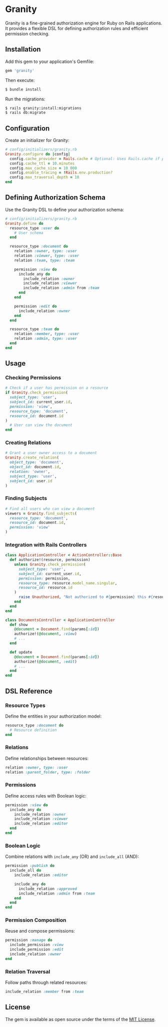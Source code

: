 # Granity

Granity is a fine-grained authorization engine for Ruby on Rails applications. It provides a flexible DSL for defining authorization rules and efficient permission checking.

## Installation

Add this gem to your application's Gemfile:

```ruby
gem 'granity'
```

Then execute:

```bash
$ bundle install
```

Run the migrations:

```bash
$ rails granity:install:migrations
$ rails db:migrate
```

## Configuration

Create an initializer for Granity:

```ruby
# config/initializers/granity.rb
Granity.configure do |config|
  config.cache_provider = Rails.cache # Optional: Uses Rails.cache if provided
  config.cache_ttl = 10.minutes
  config.max_cache_size = 10_000
  config.enable_tracing = !Rails.env.production?
  config.max_traversal_depth = 10
end
```

## Defining Authorization Schema

Use the Granity DSL to define your authorization schema:

```ruby
# config/initializers/granity.rb
Granity.define do
  resource_type :user do
    # User schema
  end

  resource_type :document do
    relation :owner, type: :user
    relation :viewer, type: :user
    relation :team, type: :team

    permission :view do
      include_any do
        include_relation :owner
        include_relation :viewer
        include_relation :admin from :team
      end
    end

    permission :edit do
      include_relation :owner
    end
  end

  resource_type :team do
    relation :member, type: :user
    relation :admin, type: :user
  end
end
```

## Usage

### Checking Permissions

```ruby
# Check if a user has permission on a resource
if Granity.check_permission(
  subject_type: 'user',
  subject_id: current_user.id,
  permission: 'view',
  resource_type: 'document',
  resource_id: document.id
)
  # User can view the document
end
```

### Creating Relations

```ruby
# Grant a user owner access to a document
Granity.create_relation(
  object_type: 'document',
  object_id: document.id,
  relation: 'owner',
  subject_type: 'user',
  subject_id: user.id
)
```

### Finding Subjects

```ruby
# Find all users who can view a document
viewers = Granity.find_subjects(
  resource_type: 'document',
  resource_id: document.id,
  permission: 'view'
)
```

### Integration with Rails Controllers

```ruby
class ApplicationController < ActionController::Base
  def authorize!(resource, permission)
    unless Granity.check_permission(
      subject_type: 'user',
      subject_id: current_user.id,
      permission: permission,
      resource_type: resource.model_name.singular,
      resource_id: resource.id
    )
      raise Unauthorized, "Not authorized to #{permission} this #{resource.model_name.human}"
    end
  end
end

class DocumentsController < ApplicationController
  def show
    @document = Document.find(params[:id])
    authorize!(@document, :view)
    # ...
  end

  def update
    @document = Document.find(params[:id])
    authorize!(@document, :edit)
    # ...
  end
end
```

## DSL Reference

### Resource Types

Define the entities in your authorization model:

```ruby
resource_type :document do
  # Resource definition
end
```

### Relations

Define relationships between resources:

```ruby
relation :owner, type: :user
relation :parent_folder, type: :folder
```

### Permissions

Define access rules with Boolean logic:

```ruby
permission :view do
  include_any do
    include_relation :owner
    include_relation :viewer
    include_relation :editor
  end
end
```

### Boolean Logic

Combine relations with `include_any` (OR) and `include_all` (AND):

```ruby
permission :publish do
  include_all do
    include_relation :editor

    include_any do
      include_relation :approved
      include_relation :admin from :team
    end
  end
end
```

### Permission Composition

Reuse and compose permissions:

```ruby
permission :manage do
  include_permission :view
  include_permission :edit
  include_relation :owner
end
```

### Relation Traversal

Follow paths through related resources:

```ruby
include_relation :member from :team
```

## License

The gem is available as open source under the terms of the [MIT License](https://opensource.org/licenses/MIT).
